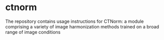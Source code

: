 # ctnorm
The repository contains usage instructions for CTNorm: a module comprising a variety of image harmonization methods trained on a broad range of image conditions
